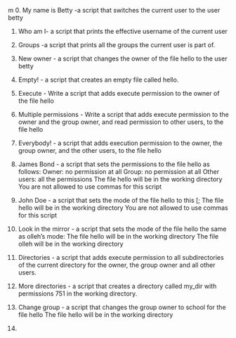 m
0. My name is Betty -a script that switches the current user to the user betty
1. Who am I- a script that prints the effective username of the current user
2. Groups -a script that prints all the groups the current user is part of.
3. New owner - a script that changes the owner of the file hello to the user betty
4.  Empty! - a script that creates an empty file called hello.
5. Execute - Write a script that adds execute permission to the owner of the file hello
6. Multiple permissions - Write a script that adds execute permission to the owner and the group owner, and read permission to other users, to the file hello
7.  Everybody! - a script that adds execution permission to the owner, the group owner, and the other users, to the file hello
8. James Bond - a script that sets the permissions to the file hello as follows:
Owner: no permission at all
Group: no permission at all
Other users: all the permissions
The file hello will be in the working directory You are not allowed to use commas for this script
9. John Doe - a script that sets the mode of the file hello to this [; The file hello will be in the working directory
You are not allowed to use commas for this script
10.  Look in the mirror - a script that sets the mode of the file hello the same as olleh’s mode:
The file hello will be in the working directory
The file olleh will be in the working directory
11. Directories -  a script that adds execute permission to all subdirectories of the current directory for the owner, the group owner and all other users.

12. More directories - a script that creates a directory called my_dir with permissions 751 in the working directory.
13.  Change group - a script that changes the group owner to school for the file hello
The file hello will be in the working directory


14. 
